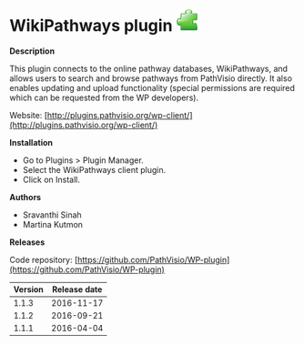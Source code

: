# WikiPathways plugin ![](/images/plugin.png)

**Description**

This plugin connects to the online pathway databases, WikiPathways, and allows users to search and browse pathways from PathVisio directly. It also enables updating and upload functionality (special permissions are required which can be requested from the WP developers).

Website: [http://plugins.pathvisio.org/wp-client/](http://plugins.pathvisio.org/wp-client/)

**Installation** 
* Go to Plugins > Plugin Manager. 
* Select the WikiPathways client plugin.
* Click on Install.

**Authors**
* Sravanthi Sinah 
* Martina Kutmon

**Releases**

Code repository: [https://github.com/PathVisio/WP-plugin](https://github.com/PathVisio/WP-plugin)

| Version | Release date |
| ------- |:------------:| 
| 1.1.3 | 2016-11-17 | 
| 1.1.2 | 2016-09-21 |  
| 1.1.1 | 2016-04-04 |  

